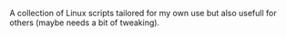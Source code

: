 A collection of Linux scripts tailored for my own use but also usefull for others (maybe needs a bit of tweaking).
